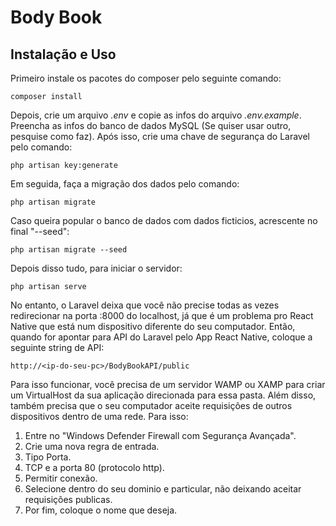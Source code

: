 # Body Book

## Instalação e Uso
Primeiro instale os pacotes do composer pelo seguinte comando:

    composer install
    
Depois, crie um arquivo _.env_ e copie as infos do arquivo _.env.example_. Preencha as infos do banco de dados MySQL (Se quiser usar outro, pesquise como faz). Após isso, crie uma chave de segurança do Laravel pelo comando: 

    php artisan key:generate
    
Em seguida, faça a migração dos dados pelo comando:

    php artisan migrate
    
Caso queira popular o banco de dados com dados ficticios, acrescente no final "--seed":

    php artisan migrate --seed
    
Depois disso tudo, para iniciar o servidor:

    php artisan serve
    
No entanto, o Laravel deixa que você não precise todas as vezes redirecionar na porta :8000 do localhost, já que é um problema pro React Native que está num dispositivo diferente do seu computador. Então, quando for apontar para API do Laravel pelo App React Native, coloque a seguinte string de API:

    http://<ip-do-seu-pc>/BodyBookAPI/public
    
Para isso funcionar, você precisa de um servidor WAMP ou XAMP para criar um VirtualHost da sua aplicação direcionada para essa pasta. Além disso, também precisa que o seu computador aceite requisições de outros dispositivos dentro de uma rede. Para isso: 

1. Entre no "Windows Defender Firewall com Segurança Avançada".
2. Crie uma nova regra de entrada.
3. Tipo Porta.
4. TCP e a porta 80 (protocolo http).
5. Permitir conexão.
6. Selecione dentro do seu dominio e particular, não deixando aceitar requisições publicas.
7. Por fim, coloque o nome que deseja.
